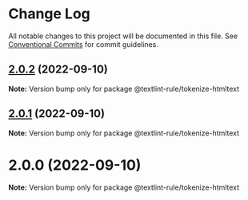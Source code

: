 # Change Log

All notable changes to this project will be documented in this file.
See [Conventional Commits](https://conventionalcommits.org) for commit guidelines.

## [2.0.2](https://github.com/textlint-rule/tokenize-htmltext/compare/v2.0.1...v2.0.2) (2022-09-10)

**Note:** Version bump only for package @textlint-rule/tokenize-htmltext





## [2.0.1](https://github.com/GitbookIO/tokenize-htmltext/compare/v2.0.0...v2.0.1) (2022-09-10)

**Note:** Version bump only for package @textlint-rule/tokenize-htmltext





# 2.0.0 (2022-09-10)

**Note:** Version bump only for package @textlint-rule/tokenize-htmltext
